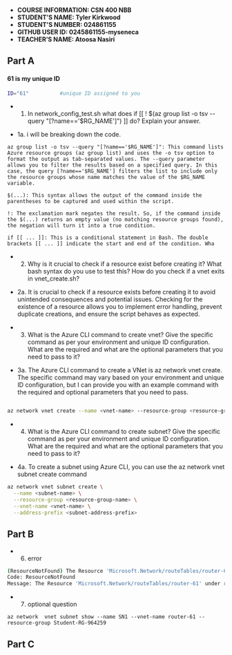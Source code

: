 - **COURSE INFORMATION: CSN 400 NBB**
- **STUDENT’S NAME: Tyler Kirkwood**
- **STUDENT'S NUMBER: 024861155**
- **GITHUB USER ID: 0245861155-myseneca**
- **TEACHER’S NAME: Atoosa Nasiri**

## Part A
#### 61 is my unique ID
```bash
ID="61"          #unique ID assigned to you
```
- 1. In network_config_test.sh what does if [[ ! $(az group list -o tsv --query "[?name=='$RG_NAME']") ]] do? Explain your answer.

- 1a. i will be breaking down the code.
```
az group list -o tsv --query "[?name=='$RG_NAME']": This command lists Azure resource groups (az group list) and uses the -o tsv option to format the output as tab-separated values. The --query parameter allows you to filter the results based on a specified query. In this case, the query [?name=='$RG_NAME'] filters the list to include only the resource groups whose name matches the value of the $RG_NAME variable.

$(...): This syntax allows the output of the command inside the parentheses to be captured and used within the script.

!: The exclamation mark negates the result. So, if the command inside the $(...) returns an empty value (no matching resource groups found), the negation will turn it into a true condition.

if [[ ... ]]: This is a conditional statement in Bash. The double brackets [[ ... ]] indicate the start and end of the condition. Wha
```

- 2. Why is it crucial to check if a resource exist before creating it? What bash syntax do you use to test this? How do you check if a vnet exits in vnet_create.sh?

- 2a. It is crucial to check if a resource exists before creating it to avoid unintended consequences and potential issues. Checking for the existence of a resource allows you to implement error handling, prevent duplicate creations, and ensure the script behaves as expected.

- 3.  What is the Azure CLI command to create vnet? Give the specific command as per your environment and unique ID configuration. What are the required and what are the optional parameters that you need to pass to it?

- 3a. The Azure CLI command to create a VNet is az network vnet create. The specific command may vary based on your environment and unique ID configuration, but I can provide you with an example command with the required and optional parameters that you need to pass.

``` bash

az network vnet create --name <vnet-name> --resource-group <resource-group-name> --location <location> --address-prefixes <address-prefix> --subnet-name <subnet-name> --subnet-prefix <subnet-prefix>

```

- 4. What is the Azure CLI command to create subnet? Give the specific command as per your environment and unique ID configuration. What are the required and what are the optional parameters that you need to pass to it?

- 4a. To create a subnet using Azure CLI, you can use the az network vnet subnet create command

``` bash
az network vnet subnet create \
  --name <subnet-name> \
  --resource-group <resource-group-name> \
  --vnet-name <vnet-name> \
  --address-prefix <subnet-address-prefix>

```

## Part B

- 6. error

```bash
(ResourceNotFound) The Resource 'Microsoft.Network/routeTables/router-61' under resource group 'Student-RG-964259' was not found. For more details please go to https://aka.ms/ARMResourceNotFoundFix
Code: ResourceNotFound
Message: The Resource 'Microsoft.Network/routeTables/router-61' under resource group 'Student-RG-964259' was not found. For more details please go to https://aka.ms/ARMResourceNotFoundFix
```
- 7. optional question 
```
az network  vnet subnet show --name SN1 --vnet-name router-61 --resource-group Student-RG-964259
```
## Part C


